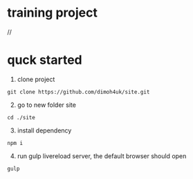 # training project
//

# quck started 

 1. clone project
 ```
 git clone https://github.com/dimoh4uk/site.git
 ```
 
 2. go to new folder site 
 ```
 cd ./site
 ```
 
 3. install dependency
 ```
 npm i
 ```
 
 4. run gulp livereload server, the default browser should open  
 ```
 gulp
 ```
